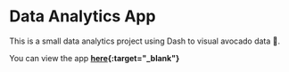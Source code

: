 # Data Analytics App

This is a small data analytics project using Dash to visual avocado data 🥑. 

You can view the app **[here](https://ken-avocado-analytics.herokuapp.com/){:target="\_blank"}**
